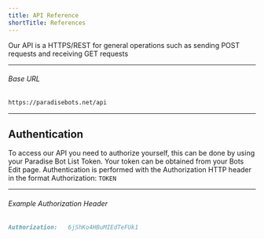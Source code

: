```yaml
---
title: API Reference
shortTitle: References
---
```


Our API is a HTTPS/REST for general operations such as sending POST requests and receiving GET requests

---

###### Base URL

```markdown
https://paradisebots.net/api
```

---

## Authentication
To access our API you need to authorize yourself, this can be done by using your Paradise Bot List Token. Your token can be obtained from your Bots Edit page.
Authentication is performed with the Authorization HTTP header in the format Authorization: `TOKEN`

---

###### Example Authorization Header

```markdown
Authorization:   6jShKo4HBuMIEdTeFUk1
```
